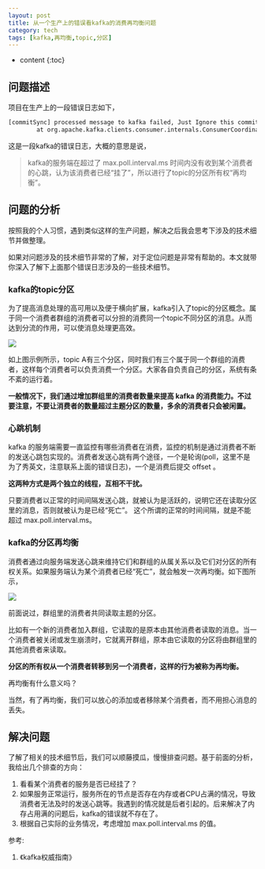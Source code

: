 ```yaml
---
layout: post
title: 从一个生产上的错误看kafka的消费再均衡问题
category: tech
tags: [kafka,再均衡,topic,分区]
---
```


* content
{:toc}

## 问题描述
项目在生产上的一段错误日志如下，

```bash
[commitSync] processed message to kafka failed, Just Ignore this commit, wait for next commit to make these messages processed.org.apache.kafka.clients.consumer.CommitFailedException: Commit cannot be completed since the group has already rebalanced and assigned the partitions to another member. This means that the time between subsequent calls to poll() was longer than the configured max.poll.interval.ms, which typically implies that the poll loop is spending too much time message processing. You can address this either by increasing the session timeout or by reducing the maximum size of batches returned in poll() with max.poll.records.
        at org.apache.kafka.clients.consumer.internals.ConsumerCoordinator$OffsetCommitResponseHandler.handle(ConsumerCoordinator.java:786)
```

这是一段kafka的错误日志，大概的意思是说，
>kafka的服务端在超过了 max.poll.interval.ms 时间内没有收到某个消费者的心跳，认为该消费者已经“挂了”，所以进行了topic的分区所有权“再均衡”。


## 问题的分析

按照我的个人习惯，遇到类似这样的生产问题，解决之后我会思考下涉及的技术细节并做整理。

如果对问题涉及的技术细节非常的了解，对于定位问题是非常有帮助的。本文就带你深入了解下上面那个错误日志涉及的一些技术细节。

### kafka的topic分区

为了提高消息处理的高可用以及便于横向扩展，kafka引入了topic的分区概念。属于同一个消费者群组的消费者可以分担的消费同一个topic不同分区的消息。从而达到分流的作用，可以使消息处理更高效。

![](http://pony-maggie.github.io/assets/images/2019/tech/11/kafka/kafka-partition.png)

如上图示例所示，topic A有三个分区，同时我们有三个属于同一个群组的消费者，这样每个消费者可以负责消费一个分区。大家各自负责自己的分区，系统有条不紊的运行着。

**一般情况下，我们通过增加群组里的消费者数量来提高 kafka 的消费能力。不过要注意，不要让消费者的数量超过主题分区的数量，多余的消费者只会被闲置。**

### 心跳机制

kafka 的服务端需要一直监控有哪些消费者在消费，监控的机制是通过消费者不断的发送心跳包实现的。消费者发送心跳有两个途径，一个是轮询(poll，这里不是为了秀英文，注意联系上面的错误日志)，一个是消费后提交 offset 。

**这两种方式是两个独立的线程，互相不干扰。**

只要消费者以正常的时间间隔发送心跳，就被认为是活跃的，说明它还在读取分区里的消息，否则就被认为是已经“死亡”。
这个所谓的正常的时间间隔，就是不能超过 max.poll.interval.ms。


### kafka的分区再均衡

消费者通过向服务端发送心跳来维持它们和群组的从属关系以及它们对分区的所有权关系。如果服务端认为某个消费者已经“死亡”，就会触发一次再均衡。如下图所示，

![](http://pony-maggie.github.io/assets/images/2019/tech/11/kafka/kafka-rebalance.png)

前面说过，群组里的消费者共同读取主题的分区。

比如有一个新的消费者加入群组，它读取的是原本由其他消费者读取的消息。当一个消费者被关闭或发生崩溃时，它就离开群组，原本由它读取的分区将由群组里的其他消费者来读取。

**分区的所有权从一个消费者转移到另一个消费者，这样的行为被称为再均衡。**

再均衡有什么意义吗？

当然，有了再均衡，我们可以放心的添加或者移除某个消费者，而不用担心消息的丢失。

## 解决问题

了解了相关的技术细节后，我们可以顺藤摸瓜，慢慢排查问题。基于前面的分析，我给出几个排查的方向：

1. 看看某个消费者的服务是否已经挂了？
2. 如果服务正常运行，服务所在的节点是否存在内存或者CPU占满的情况，导致消费者无法及时的发送心跳等。我遇到的情况就是后者引起的。后来解决了内存占用满的问题后，kafka的错误就不存在了。
3. 根据自己实际的业务情况，考虑增加 max.poll.interval.ms 的值。


参考:
1. 《kafka权威指南》
